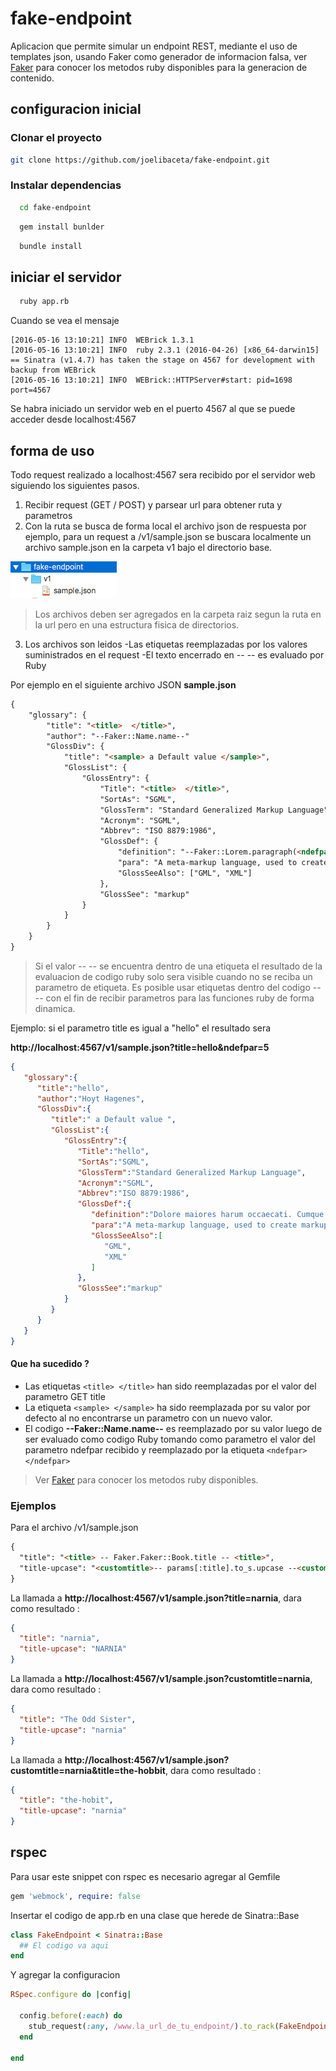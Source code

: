 # fake-endpoint
Aplicacion que permite simular un endpoint REST, mediante el uso de templates json, usando Faker como generador de informacion falsa, ver [Faker](https://github.com/stympy/faker) para conocer los metodos ruby disponibles para la generacion de contenido.


## configuracion inicial

### Clonar el proyecto

```bash
git clone https://github.com/joelibaceta/fake-endpoint.git
```

### Instalar dependencias

```bash
  cd fake-endpoint
```
```bash
  gem install bunlder
```
```bash
  bundle install
```
## iniciar el servidor

```bash
  ruby app.rb
```
Cuando se vea el mensaje 

```
[2016-05-16 13:10:21] INFO  WEBrick 1.3.1
[2016-05-16 13:10:21] INFO  ruby 2.3.1 (2016-04-26) [x86_64-darwin15]
== Sinatra (v1.4.7) has taken the stage on 4567 for development with backup from WEBrick
[2016-05-16 13:10:21] INFO  WEBrick::HTTPServer#start: pid=1698 port=4567
```

Se habra iniciado un servidor web en el puerto 4567 al que se puede acceder desde localhost:4567


## forma de uso 

Todo request realizado a localhost:4567 sera recibido por el servidor web siguiendo los siguientes pasos.

1. Recibir request (GET / POST) y parsear url para obtener ruta y parametros 
2. Con la ruta se busca de forma local el archivo json de respuesta por ejemplo, para un request a /v1/sample.json se buscara localmente un archivo sample.json en la carpeta v1 bajo el directorio base.

  ![GitHub Logo](/doc/json_dir.png) 

  
  > Los archivos deben ser agregados en la carpeta raiz segun la ruta en la url pero en una estructura fisica de directorios.

3. Los archivos son leidos
  -Las etiquetas reemplazadas por los valores suministrados en el request
  -El texto encerrado en -- -- es evaluado por Ruby
   
  Por ejemplo en el siguiente archivo JSON  **sample.json**

  ```html
  {
      "glossary": {
          "title": "<title>  </title>",
          "author": "--Faker::Name.name--"
          "GlossDiv": {
              "title": "<sample> a Default value </sample>",
              "GlossList": {
                  "GlossEntry": {
                      "Title": "<title>  </title>",
                      "SortAs": "SGML",
                      "GlossTerm": "Standard Generalized Markup Language",
                      "Acronym": "SGML",
                      "Abbrev": "ISO 8879:1986",
                      "GlossDef": {
                          "definition": "--Faker::Lorem.paragraph(<ndefpar>2</ndefpar>)--"
                          "para": "A meta-markup language, used to create markup languages such as DocBook.",
                          "GlossSeeAlso": ["GML", "XML"]
                      },
                      "GlossSee": "markup"
                  }
              }
          }
      }
  }
  ```
  
  > Si el valor -- -- se encuentra dentro de una etiqueta el resultado de la evaluacion de codigo ruby solo sera visible cuando no se reciba un parametro de etiqueta.
  > Es posible usar etiquetas dentro del codigo -- -- con el fin de recibir parametros para las funciones ruby de forma dinamica.
 
  
  Ejemplo: si el parametro title es igual a "hello" el resultado sera

  **http://localhost:4567/v1/sample.json?title=hello&ndefpar=5**

  ```json
  {  
     "glossary":{  
        "title":"hello",
        "author":"Hoyt Hagenes",
        "GlossDiv":{  
           "title":" a Default value ",
           "GlossList":{  
              "GlossEntry":{  
                 "Title":"hello",
                 "SortAs":"SGML",
                 "GlossTerm":"Standard Generalized Markup Language",
                 "Acronym":"SGML",
                 "Abbrev":"ISO 8879:1986",
                 "GlossDef":{  
                    "definition":"Dolore maiores harum occaecati. Cumque consequatur dolor. Et doloribus et rerum. Soluta tempore voluptas quisquam explicabo deserunt enim architecto. Exercitationem aliquid doloremque est voluptates. Officiis totam sit sunt quis corrupti hic ea.",
                    "para":"A meta-markup language, used to create markup languages such as DocBook.",
                    "GlossSeeAlso":[  
                       "GML",
                       "XML"
                    ]
                 },
                 "GlossSee":"markup"
              }
           }
        }
     }
  }
  ```

#### Que ha sucedido ?

- Las etiquetas `<title> </title>` han sido reemplazadas por el valor del parametro GET title
- La etiqueta `<sample> </sample>` ha sido reemplazada por su valor por defecto al no encontrarse un parametro con un nuevo valor.
- El codigo **--Faker::Name.name--** es reemplazado por su valor luego de ser evaluado como codigo Ruby tomando como parametro el valor del parametro ndefpar recibido y reemplazado por la etiqueta `<ndefpar></ndefpar>`

> Ver [Faker](https://github.com/stympy/faker) para conocer los metodos ruby disponibles.


### Ejemplos

Para el archivo /v1/sample.json 

```html
{
  "title": "<title> -- Faker.Faker::Book.title -- <title>",
  "title-upcase": "<customtitle>-- params[:title].to_s.upcase --<customtitle>"
} 
```

La llamada a **http://localhost:4567/v1/sample.json?title=narnia**, dara como resultado : 

```json
{
  "title": "narnia",
  "title-upcase": "NARNIA"
} 
```

La llamada a **http://localhost:4567/v1/sample.json?customtitle=narnia**, dara como resultado : 

```json
{
  "title": "The Odd Sister",
  "title-upcase": "narnia"
} 
```

La llamada a **http://localhost:4567/v1/sample.json?customtitle=narnia&title=the-hobbit**, dara como resultado : 

```json
{
  "title": "the-hobit",
  "title-upcase": "narnia"
} 
```

## rspec

Para usar este snippet con rspec es necesario agregar al Gemfile

```ruby
gem 'webmock', require: false
```

Insertar el codigo de app.rb en una clase que herede de Sinatra::Base

```ruby
class FakeEndpoint < Sinatra::Base
  ## El codigo va aqui
end
```
  
Y agregar la configuracion 

```ruby
RSpec.configure do |config| 

  config.before(:each) do
    stub_request(:any, /www.la_url_de_tu_endpoint/).to_rack(FakeEndpoint)
  end

end
```
